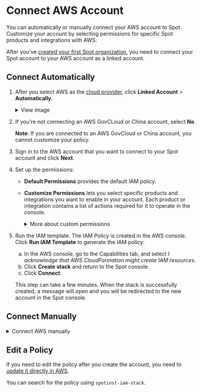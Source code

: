 <meta name="robots" content="noindex">

# Connect AWS Account

You can automatically or manually connect your AWS account to Spot. Customize your account by selecting permissions for specific Spot products and integrations with AWS.  

After you've [created your first Spot organization](connect-your-cloud-provider/first-account/), you need to connect your Spot account to your AWS account as a linked account.

## Connect Automatically

1. After you select AWS as the [cloud provider](connect-your-cloud-provider/first-account/), click **Linked Account** > **Automatically**.

   <details>
     <summary markdown="span">View image</summary>

      <img width=600 src="https://github.com/user-attachments/assets/36547eb1-b462-4bca-9499-337c0115bbbc">

  </details>

2. If you're not connecting an AWS GovCLoud or China account, select **No**.

    **Note**: If you are connected to an AWS GovCloud or China account, you cannot customize your policy.  

3. Sign in to the AWS account that you want to connect to your Spot account and click **Next**. 

4. Set up the permissions:

    * **Default Permissions** provides the default IAM policy.
    * **Customize Permissions** lets you select specific products and integrations you want to enable in your account. Each product or integration contains a list of actions required for it to operate in the console.
      
      <details>
      <summary markdown="span">More about custom permissions</summary>
     
        When you connect your cloud account to Spot, you can select permissions for specific Spot products and integrations with AWS. Select the products and the integrations of the specific product.

        ![connect-aws-manually-005a](https://github.com/spotinst/help/assets/106514736/dc54fa20-56bc-4ad3-b776-d080c654974a)

        Expand each integration to view the actions under it.

        ![connect-aws-manually-006a](https://github.com/spotinst/help/assets/106514736/beb14e09-7b2e-4d89-b60a-c0590969fe0d)
 
        If a permission bundle is not selected, the list of permissions under it won’t be included in the policy JSON.

        Click **View JSON** to view the permissions in the JSON preview. The JSON is updated according to the permissions you select.

       </details>

5. Run the IAM template. The IAM Policy is created in the AWS console. Click **Run IAM Template** to generate the IAM policy:

    <ol style="list-style-type: lower-alpha;">
      <li>In the AWS console, go to the Capabilities tab, and select <i>I acknowledge that AWS CloudFormation might create IAM resources</i>.</li>
      <li>Click <b>Create stack</b> and return to the Spot console.</li>
      <li>Click <b>Connect</b>.</li>
    </ol>

   This step can take a few minutes. When the stack is successfully created, a message will open and you will be redirected to the new account in the Spot console.  


## Connect Manually

<details>
 <summary markdown="span">Connect AWS manually</summary>

   1. After you select AWS as the [cloud provider](connect-your-cloud-provider/first-account/), click **Linked Account** > **Manually**.

       <details>
        <summary markdown="span">View image</summary>

      <img width=600 src="https://github.com/user-attachments/assets/817b17fe-c972-439c-8f40-d2f62bde1b05">

      </details>
  
  2. If you're not connecting an AWS GovCLoud or China account, select **No**.

      **Note**: If you are connected to an AWS GovCloud or China account, you cannot customize your policy.  

  3. Sign in to the AWS account that you want to connect to your Spot account and click **Next**. 

  4. Set up the permissions:

      * **Default Permissions** provides the default IAM policy.
      * **Customize Permissions** lets you select specific products and integrations you want to enable in your account. Each product or integration contains a list of actions required for it to operate in the console.
      
        <details>
        <summary markdown="span">More about custom permissions</summary>
     
          When you connect your cloud account to Spot, you can select permissions for specific Spot products and integrations with AWS. Select the products and the integrations of the specific product.

          <img width=600 src="https://github.com/spotinst/help/assets/106514736/dc54fa20-56bc-4ad3-b776-d080c654974a">

          Expand each integration to view the actions under it.

         <img width=600 src="https://github.com/spotinst/help/assets/106514736/beb14e09-7b2e-4d89-b60a-c0590969fe0d">
 
          If a permission bundle is not selected, the list of permissions under it won’t be included in the policy JSON.

          Click <b>View JSON</b> to view the permissions in the JSON preview that is updated according to your selection.

         </details>

  5. Create an IAM policy in the AWS console. This is the policy that the Spot role will use to manage resources in your AWS account.

       <ol style="list-style-type: lower-alpha;">
        <li>In the Spot console, click <b>View JSON</b> and copy the JSON file.</li>
        <li><a href="https://docs.aws.amazon.com/IAM/latest/UserGuide/access_policies_create-console.html">Create an IAM policy in AWS.</a></li>
        <li>In the AWS console, paste the JSON with the Spot policy.</li>
        <li>Set the policy name to <i>Spot-Policy</i> and click <b>Create Policy</b>.</li>
        <li>In the Spot console, click <b>Next</b>.</li>
      </ol>
  
  6. Create an IAM role in the AWS console.

       <ol style="list-style-type: lower-alpha;">
        <li><a href="https://docs.aws.amazon.com/IAM/latest/UserGuide/id_roles_create_for-user.html">Create an IAM role in AWS.</a></li>
        <li>Enter the <b>Account ID</b> <i>922761411349</i>.</li>
        <li>Select <b>Require external ID</b> and enter the <b>External ID</b> <i>pzwWFQdK8ih4ei1T3BpX5EI-OlzFWTRamyq-ckdopWk-</i>.</li>
        <li>Attach <i>Spot Policy</i> to the <b>permissions policies</b>.</li>
        <li>Enter the <b>role name</b> <i>Spot-Role</i>.</li>
      </ol>

  7. In the Spot console, paste the **RoleArn** from the role’s page and click **Connect**.

</details>

## Edit a Policy

If you need to edit the policy after you create the account, you need to [update it directly in AWS](https://docs.aws.amazon.com/IAM/latest/UserGuide/access_policies_manage-edit.html).

You can search for the policy using `spotinst-iam-stack`.  
